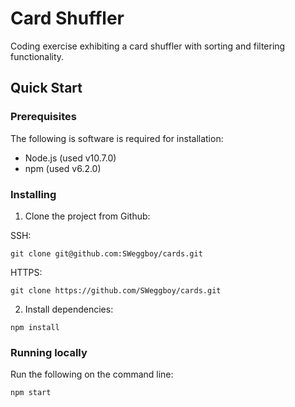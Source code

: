 # Card Shuffler

Coding exercise exhibiting a card shuffler with sorting and filtering functionality.

## Quick Start

### Prerequisites

The following is software is required for installation:

- Node.js (used v10.7.0)
- npm (used v6.2.0)


### Installing

1. Clone the project from Github:

SSH:
```
git clone git@github.com:SWeggboy/cards.git
```

HTTPS:
```
git clone https://github.com/SWeggboy/cards.git
```

2. Install dependencies:
```
npm install
```

### Running locally

Run the following on the command line:
```
npm start
```

